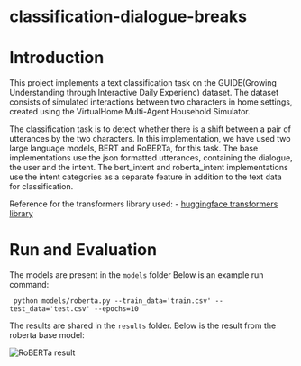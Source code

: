 # classification-dialogue-breaks

# Introduction
This project implements a text classification task on the GUIDE(Growing Understanding through Interactive Daily Experienc) dataset. The dataset consists of simulated interactions between two characters in home settings, created using the VirtualHome Multi-Agent Household Simulator. 

The classification task is to detect whether there is a shift between a pair of utterances by the two characters. 
In this implementation, we have used two large language models, BERT and RoBERTa, for this task. The base implementations use the json formatted utterances, containing the dialogue, the user and the intent. The bert_intent and roberta_intent implementations use the intent categories as a separate feature in addition to the text data for classification.

Reference for the transformers library used: - [huggingface transformers library](https://huggingface.co/transformers/v2.2.0/index.html)

# Run and Evaluation
The models are present in the `models` folder
Below is an example run command:

```
 python models/roberta.py --train_data='train.csv' --test_data='test.csv' --epochs=10
```

The results are shared in the `results` folder. Below is the result from the roberta base model:

![RoBERTa result](roberta_results.png)